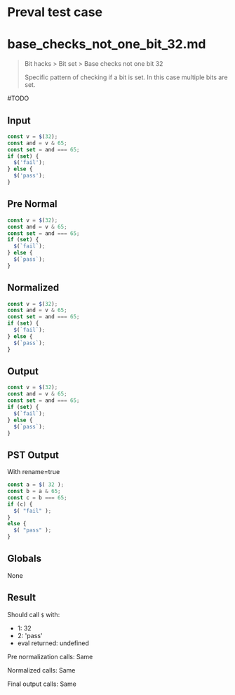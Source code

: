 # Preval test case

# base_checks_not_one_bit_32.md

> Bit hacks > Bit set > Base checks not one bit 32
>
> Specific pattern of checking if a bit is set. In this case multiple bits are set.

#TODO

## Input

`````js filename=intro
const v = $(32);
const and = v & 65;
const set = and === 65;
if (set) {
  $('fail');
} else {
  $('pass');
}
`````

## Pre Normal

`````js filename=intro
const v = $(32);
const and = v & 65;
const set = and === 65;
if (set) {
  $(`fail`);
} else {
  $(`pass`);
}
`````

## Normalized

`````js filename=intro
const v = $(32);
const and = v & 65;
const set = and === 65;
if (set) {
  $(`fail`);
} else {
  $(`pass`);
}
`````

## Output

`````js filename=intro
const v = $(32);
const and = v & 65;
const set = and === 65;
if (set) {
  $(`fail`);
} else {
  $(`pass`);
}
`````

## PST Output

With rename=true

`````js filename=intro
const a = $( 32 );
const b = a & 65;
const c = b === 65;
if (c) {
  $( "fail" );
}
else {
  $( "pass" );
}
`````

## Globals

None

## Result

Should call `$` with:
 - 1: 32
 - 2: 'pass'
 - eval returned: undefined

Pre normalization calls: Same

Normalized calls: Same

Final output calls: Same
